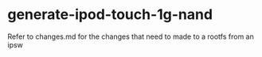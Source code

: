 # generate-ipod-touch-1g-nand

Refer to changes.md for the changes that need to made to a rootfs from an ipsw
